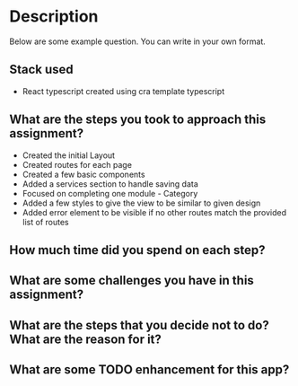 # Description
Below are some example question. You can write in your own format.

## Stack used
- React typescript created using cra template typescript

## What are the steps you took to approach this assignment?
- Created the initial Layout
- Created routes for each page
- Created a few basic components
- Added a services section to handle saving data
- Focused on completing one module - Category
- Added a few styles to give the view to be similar to given design
- Added error element to be visible if no other routes match the provided list of routes

## How much time did you spend on each step?

## What are some challenges you have in this assignment?

## What are the steps that you decide not to do? What are the reason for it?

## What are some TODO enhancement for this app?
